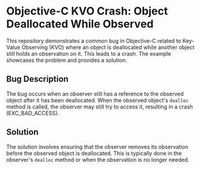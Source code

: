 # Objective-C KVO Crash: Object Deallocated While Observed

This repository demonstrates a common bug in Objective-C related to Key-Value Observing (KVO) where an object is deallocated while another object still holds an observation on it. This leads to a crash. The example showcases the problem and provides a solution.

## Bug Description
The bug occurs when an observer still has a reference to the observed object after it has been deallocated.  When the observed object's `dealloc` method is called, the observer may still try to access it, resulting in a crash (EXC_BAD_ACCESS). 

## Solution
The solution involves ensuring that the observer removes its observation before the observed object is deallocated.  This is typically done in the observer's `dealloc` method or when the observation is no longer needed.